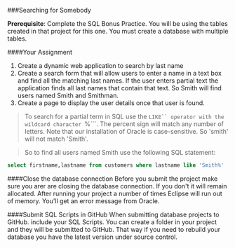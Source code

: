 <!--djw:done-->
###Searching for Somebody

**Prerequisite**: Complete the SQL Bonus Practice. You will be using the tables created in that project for this one. You must create a database with multiple tables.

####Your Assignment
1. Create a dynamic web application to search by last name
1. Create a search form that will allow users to enter a name in a text box and find all the matching last names. If the user enters partial text the application finds all last names that contain that text. So Smith will find users named Smith and Smithman. 
2. Create a page to display the user details once that user is found.

> To search for a partial term in SQL use the ```LIKE`` operator with the wildcard character ```%```. The percent sign will match any number of letters. Note that our installation of Oracle is case-sensitive. So 'smith' will not match 'Smith'.

> So to find all users named Smith use the following SQL statement:

```sql
select firstname,lastname from customers where lastname like 'Smith%'
```


####Close the database connection
Before you submit the project make sure you arer are closing the database connection. If you don't it will remain allocated. After running your project a number of times Eclipse will run out of memory. You'll get an error message from Oracle.

####Submit SQL Scripts in GitHub 
When submitting database projects to GitHub. include your SQL Scripts. You can create a folder in your project and they will be submitted to GitHub. That way if you need to rebuild your database you have the latest version under source control.